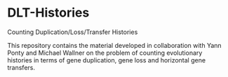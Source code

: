 # DLT-Histories
Counting Duplication/Loss/Transfer Histories

This repository contains the material developed in collaboration with Yann Ponty and Michael Wallner on the problem of counting evolutionary histories in terms of gene duplication, gene loss and horizontal gene transfers.

